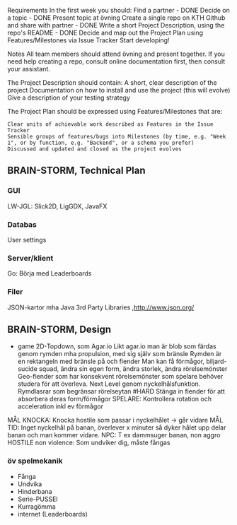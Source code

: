 Requirements
In the first week you should:
    Find a partner - DONE
    Decide on a topic - DONE
    Present topic at övning
    Create a single repo on KTH Github and share with partner - DONE
    Write a short Project Description, using the repo's README - DONE
    Decide and map out the Project Plan using Features/Milestones via Issue Tracker
    Start developing!

Notes
All team members should attend övning and present together.
If you need help creating a repo, consult online documentation first, then consult your assistant.

The Project Description should contain:
    A short, clear description of the project
    Documentation on how to install and use the project (this will evolve)
    Give a description of your testing strategy

The Project Plan should be expressed using Features/Milestones that are:

    Clear units of achievable work described as Features in the Issue Tracker
    Sensible groups of features/bugs into Milestones (by time, e.g. "Week 1", or by function, e.g. "Backend", or a schema you prefer)
    Discussed and updated and closed as the project evolves

## BRAIN-STORM, Technical Plan
### GUI
LW-JGL: Slick2D, LigGDX, JavaFX

### Databas
User settings

### Server/klient
Go: Börja med Leaderboards

### Filer
JSON-kartor mha Java 3rd Party Libraries
 ,http://www.json.org/

## BRAIN-STORM, Design
* game
2D-Topdown, som Agar.io
Likt agar.io man är blob som färdas genom rymden mha propulsion, med sig själv som bränsle
Rymden är en rektangeln med bränsle på och fiender
Man kan få förmågor, biljard-sucide squad, ändra sin egen form, ändra storlek, ändra rörelsemönster
Geo-fiender som har konsekvent rörelsemönster som spelare behöver studera för att överleva.
Next Level genom nyckelhålsfunktion.
Rymdlasrar som begränsar rörelseytan #HARD
Stänga in fiender för att absorbera deras form/förmågor
SPELARE: Kontrollera rotation och acceleration inkl ev förmågor

MÅL KNOCKA: Knocka hostile som passar i nyckelhålet -> går vidare
MÅL TID: Inget nyckelhål på banan, överlever x minuter så dyker hålet upp delar banan och man kommer vidare.
NPC: T ex dammsuger banan, non aggro
HOSTILE non violence: Som undviker dig, måste fångas


### öv spelmekanik
*  Fånga
*  Undvika
*  Hinderbana
*  Serie-PUSSEl
*  Kurragömma
* internet (Leaderboards)
